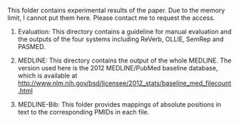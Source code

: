 This folder contains experimental results of the paper. Due to the memory limit, I cannot put them here. Please contact me to request the access.

1. Evaluation:
This directory contains a guideline for manual evaluation and the outputs of the four systems including ReVerb, OLLIE, SemRep and PASMED.

2. MEDLINE:
This directory contains the output of the whole MEDLINE. The version used here is the 2012 MEDLINE/PubMed baseline database, which is available at http://www.nlm.nih.gov/bsd/licensee/2012_stats/baseline_med_filecount.html

3. MEDLINE-Bib:
This folder provides mappings of absolute positions in text to the corresponding PMIDs in each file.

